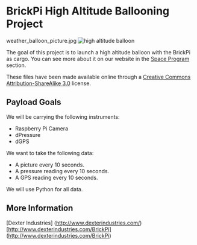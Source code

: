 BrickPi High Altitude Ballooning Project
=====
weather_balloon_picture.jpg
![high altitude balloon](https://raw.github.com/DexterInd/BrickPi/master/High%20Altitude%20Ballooning%20Project/weather_balloon_picture.jpg "High Altitude Ballooning.")


The goal of this project is to launch a high altitude balloon with the BrickPi as cargo.  You can see more about it on our website in the [Space Program](http://www.dexterindustries.com/BrickPi/design/space-program/) section.

These files have been made available online through a [Creative Commons Attribution-ShareAlike 3.0](http://creativecommons.org/licenses/by-sa/3.0/) license.

## Payload Goals

We will be carrying the following instruments:
* Raspberry Pi Camera
* dPressure
* dGPS

We want to take the following data:
* A picture every 10 seconds.
* A pressure reading every 10 seconds.
* A GPS reading every 10 seconds.

We will use Python for all data.

## More Information

[Dexter Industries] (http://www.dexterindustries.com/)
[http://www.dexterindustries.com/BrickPi] (http://www.dexterindustries.com/BrickPi)